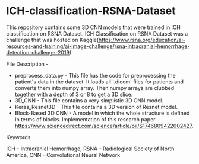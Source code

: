 # ICH-classification-RSNA-Dataset
This repository contains some 3D CNN models that were trained in ICH classification on RSNA Dataset. ICH Classification on RSNA Dataset was a challenge that was hosted on Kaggle(https://www.rsna.org/education/ai-resources-and-training/ai-image-challenge/rsna-intracranial-hemorrhage-detection-challenge-2019).

File Description - 
* preprocess_data.py - This file has the code for preprocessing the patient's data in the dataset. It loads all '.dicom' files for patients and converts them into numpy array. Then numpy arrays are clubbed together with a depth of 3 or 8 to get a 3D slice.
* 3D_CNN - This file contains a very simplistic 3D CNN model.
* Keras_Resnet3D - This file contains a 3D version of Resnet model.
* Block-Based 3D CNN - A model in which the whole structure is defined in terms of blocks. Implementation of this research paper https://www.sciencedirect.com/science/article/pii/S1746809422002427.

Keywords

ICH - Intracranial Hemorrhage, RSNA - Radiological Society of North America, CNN - Convolutional Neural Network

